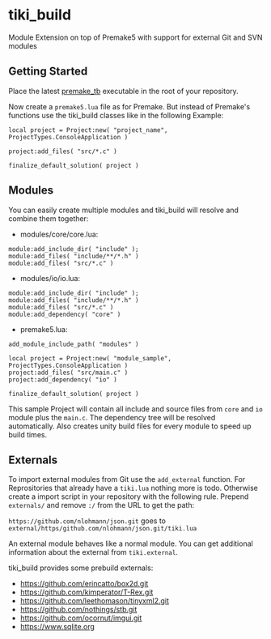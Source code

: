 # tiki_build
Module Extension on top of Premake5 with support for external Git and SVN modules

## Getting Started

Place the latest [premake_tb](https://github.com/IreNox/tiki_build/releases/latest/) executable in the root of your repository.

Now create a `premake5.lua` file as for Premake. But instead of Premake's functions use the tiki_build classes like in the following Example:
```
local project = Project:new( "project_name", ProjectTypes.ConsoleApplication )

project:add_files( "src/*.c" )

finalize_default_solution( project )
```

## Modules

You can easily create multiple modules and tiki_build will resolve and combine them together:

- modules/core/core.lua:
```
module:add_include_dir( "include" );
module:add_files( "include/**/*.h" )
module:add_files( "src/*.c" )
```

- modules/io/io.lua:
```
module:add_include_dir( "include" );
module:add_files( "include/**/*.h" )
module:add_files( "src/*.c" )
module:add_dependency( "core" )
```

- premake5.lua:
```
add_module_include_path( "modules" )

local project = Project:new( "module_sample", ProjectTypes.ConsoleApplication )
project:add_files( "src/main.c" )
project:add_dependency( "io" )

finalize_default_solution( project )
```

This sample Project will contain all include and source files from `core` and `io` module plus the `main.c`. The dependency tree will be resolved automatically. Also creates unity build files for every module to speed up build times.

## Externals

To import external modules from Git use the `add_external` function. For Reprositories that already have a `tiki.lua` nothing more is todo. Otherwise create a import script in your repository with the following rule. Prepend `externals/` and remove `:/` from the URL to get the path:

`https://github.com/nlohmann/json.git`
goes to
`external/https/github.com/nlohmann/json.git/tiki.lua`

An external module behaves like a normal module. You can get additional information about the external from `tiki.external`.

tiki_build provides some prebuild externals:
- https://github.com/erincatto/box2d.git
- https://github.com/kimperator/T-Rex.git
- https://github.com/leethomason/tinyxml2.git
- https://github.com/nothings/stb.git
- https://github.com/ocornut/imgui.git
- https://www.sqlite.org
